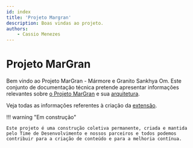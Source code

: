 ```yaml
---
id: index
title: 'Projeto Margran'
description: Boas vindas ao projeto.
authors:
    - Cassio Menezes
---
```

# Projeto MarGran

Bem vindo ao Projeto MarGran - Mármore e Granito Sankhya Om. Este conjunto de documentação técnica pretende apresentar informações relevantes sobre [o Projeto MarGran](./overview/what-is-margran.md) e sua [arquitetura](./overview/architectures-overview.md).

Veja todas as informações referentes à criação da [extensão](./_extension/index.md).

!!! warning "Em construção"

    Este projeto é uma construção coletiva permanente, criada e mantida pelo Time de Desenvolvimento e nossos parceiros e todos podemos contribuir para a criação de conteúdo e para a melhoria contínua.
